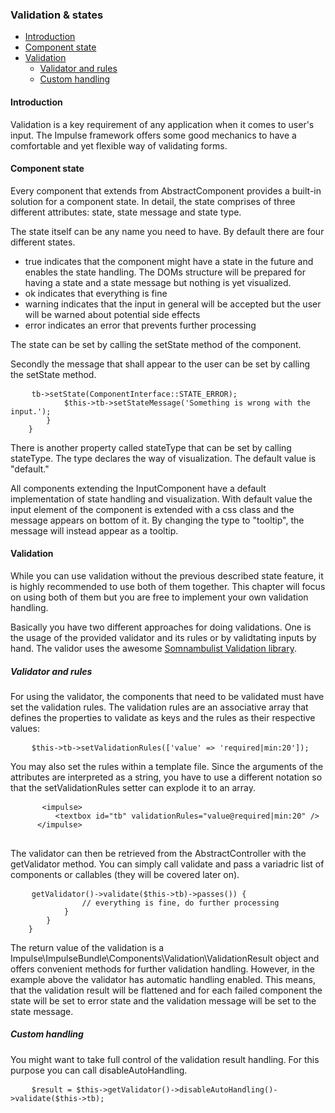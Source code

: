 <h3 class="doc-title">Validation & states</h3>

- [Introduction](#introduction)
- [Component state](#component-state)
- [Validation](#validation)
    - [Validator and rules](#validator-and-rules)
    - [Custom handling](#custom-handling)

<h4><a id="introduction">Introduction</a></h4>
Validation is a key requirement of any application when it comes to user's input. The Impulse framework offers some good mechanics to have a comfortable and yet flexible way of validating forms. 

<h4><a id="component-state">Component state</a></h4>

Every component that extends from <span class="code-hint">AbstractComponent</span> provides a built-in solution for a component state. In detail, the state comprises of three different attributes: state, state message and state type.

The state itself can be any name you need to have. By default there are four different states. 

- <span class="code-hint">true</span> indicates that the component might have a state in the future and enables the state handling. The DOMs structure will be prepared for having a state and a state message but nothing is yet visualized. 
- <span class="code-hint">ok</span> indicates that everything is fine
- <span class="code-hint">warning</span> indicates that the input in general will be accepted but the user will be warned about potential side effects
- <span class="code-hint">error</span> indicates an error that prevents further processing

The state can be set by calling the <span class="code-hint">setState</span> method of the component.

Secondly the message that shall appear to the user can be set by calling the <span class="code-hint">setState</span> method.

<pre class="code-white line-numbers language-php">
	<code class="imp-code language-php"><?php
    namespace App\Controller;

    use Impulse\ImpulseBundle\Controller\AbstractController;
    use Impulse\ImpulseBundle\UI\Components\Textbox;
    use Impulse\ImpulseBundle\UI\Components\ComponentInterface;
    use Impulse\ImpulseBundle\Execution\Events\Event;


    class MyController extends AbstractController
    {
        private ?Textbox $tb = null;
        
        public function afterCreate(Event $event): void
        {
            parent::afterCreate($event);
            $this->tb->setState(ComponentInterface::STATE_ERROR);
            $this->tb->setStateMessage('Something is wrong with the input.');
        }
    }</code>
</pre>

There is another property called <span class="code-hint">stateType</span> that can be set by calling <span class="code-hint">stateType</span>. The type declares the way of visualization. The default value is "default."

All components extending the InputComponent have a default implementation of state handling and visualization. With default value the input element of the component is extended with a css class and the message appears on bottom of it. By changing the type to "tooltip", the message will instead appear as a tooltip.

<h4><a id="component-state">Validation</a></h4>

While you can use validation without the previous described state feature, it is highly recommended to use both of them together. This chapter will focus on using both of them but you are free to implement your own validation handling. 

Basically you have two different approaches for doing validations. One is the usage of the provided validator and its rules or by validtating inputs by hand. The validor uses the awesome <a href="https://github.com/floriankraemer/validation" target="_blank">Somnambulist Validation library</a>.

<h5><a id="validator-and-rules">Validator and rules</a></h5>

For using the validator, the components that need to be validated must have set the validation rules. The validation rules are an associative array that defines the properties to validate as keys and the rules as their respective values:

<pre class="code-white line-numbers language-php">
	<code class="imp-code language-php">$this->tb->setValidationRules(['value' => 'required|min:20']);</code>
</pre>

You may also set the rules within a template file. Since the arguments of the attributes are interpreted as a string, you have to use a different notation so that the <span class="code-hint">setValidationRules</span> setter can explode it to an array.

  <pre class="code-white line-numbers language-twig">
      <code class="language-twig">&lt;impulse&gt;
          &lt;textbox id="tb" validationRules="value@required|min:20" /&gt;
      &lt;/impulse&gt;</code>
  </pre>

The validator can then be retrieved from the <span class="code-hint">AbstractController</span> with the <span class="code-hint">getValidator</span> method. You can simply call <span class="code-hint">validate</span> and pass a variadric list of components or callables (they will be covered later on).

<pre class="code-white line-numbers language-php">
	<code class="imp-code language-php"><?php
    namespace App\Controller;

    use Impulse\ImpulseBundle\Controller\AbstractController;
    use Impulse\ImpulseBundle\UI\Components\Textbox;
    use Impulse\ImpulseBundle\Execution\Events\Event;

    class MyController extends AbstractController
    {
        private ?Textbox $tb = null;
        
        public function afterCreate(Event $event): void
        {
            parent::afterCreate($event);
            
            if ($this->getValidator()->validate($this->tb)->passes()) {
            	// everything is fine, do further processing 
            }
        }
    }</code>
</pre>

The return value of the validation is a <span class="code-hint">Impulse\ImpulseBundle\Components\Validation\ValidationResult</span> object and offers convenient methods for further validation handling. However, in the example above the validator has automatic handling enabled. This means, that the validation result will be flattened and for each failed component the state will be set to error state and the validation message will be set to the state message.

<h5><a id="custom-handling">Custom handling</a></h5>

You might want to take full control of the validation result handling. For this purpose you can call <span class="code-hint">disableAutoHandling</span>.

<pre class="code-white line-numbers language-php">
	<code class="imp-code language-php">$result = $this->getValidator()->disableAutoHandling()->validate($this->tb);</code>
</pre>